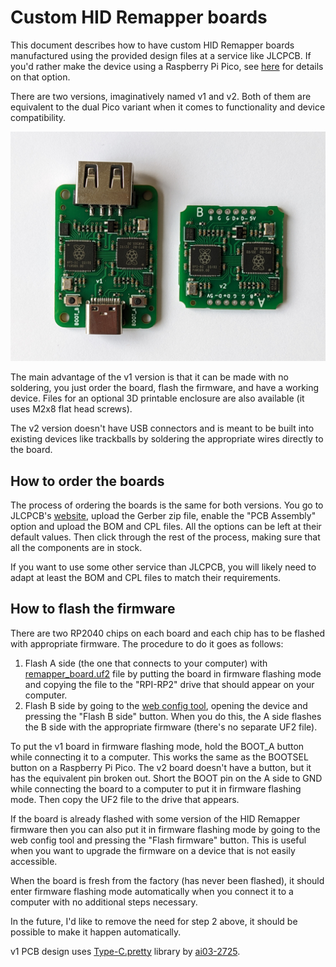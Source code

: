 # Custom HID Remapper boards

This document describes how to have custom HID Remapper boards manufactured using the provided design files at a service like JLCPCB. If you'd rather make the device using a Raspberry Pi Pico, see [here](../HARDWARE.md) for details on that option.

There are two versions, imaginatively named v1 and v2. Both of them are equivalent to the dual Pico variant when it comes to functionality and device compatibility.

![Custom HID Remapper boards](../images/custom-boards.jpg)

The main advantage of the v1 version is that it can be made with no soldering, you just order the board, flash the firmware, and have a working device. Files for an optional 3D printable enclosure are also available (it uses M2x8 flat head screws).

The v2 version doesn't have USB connectors and is meant to be built into existing devices like trackballs by soldering the appropriate wires directly to the board.

## How to order the boards

The process of ordering the boards is the same for both versions. You go to JLCPCB's [website](https://jlcpcb.com/), upload the Gerber zip file, enable the "PCB Assembly" option and upload the BOM and CPL files. All the options can be left at their default values. Then click through the rest of the process, making sure that all the components are in stock.

If you want to use some other service than JLCPCB, you will likely need to adapt at least the BOM and CPL files to match their requirements.

## How to flash the firmware

There are two RP2040 chips on each board and each chip has to be flashed with appropriate firmware. The procedure to do it goes as follows:

1. Flash A side (the one that connects to your computer) with [remapper\_board.uf2](https://github.com/jfedor2/hid-remapper/releases/latest/download/remapper_board.uf2) file by putting the board in firmware flashing mode and copying the file to the "RPI-RP2" drive that should appear on your computer.
2. Flash B side by going to the [web config tool](https://www.jfedor.org/hid-remapper-config/), opening the device and pressing the "Flash B side" button. When you do this, the A side flashes the B side with the appropriate firmware (there's no separate UF2 file).

To put the v1 board in firmware flashing mode, hold the BOOT\_A button while connecting it to a computer. This works the same as the BOOTSEL button on a Raspberry Pi Pico. The v2 board doesn't have a button, but it has the equivalent pin broken out. Short the BOOT pin on the A side to GND while connecting the board to a computer to put it in firmware flashing mode. Then copy the UF2 file to the drive that appears.

If the board is already flashed with some version of the HID Remapper firmware then you can also put it in firmware flashing mode by going to the web config tool and pressing the "Flash firmware" button. This is useful when you want to upgrade the firmware on a device that is not easily accessible.

When the board is fresh from the factory (has never been flashed), it should enter firmware flashing mode automatically when you connect it to a computer with no additional steps necessary.

In the future, I'd like to remove the need for step 2 above, it should be possible to make it happen automatically.

v1 PCB design uses [Type-C.pretty](https://github.com/ai03-2725/Type-C.pretty) library by [ai03-2725](https://github.com/ai03-2725).

